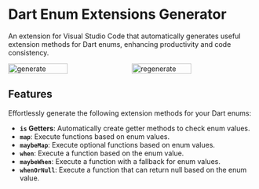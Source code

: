 # Dart Enum Extensions Generator

An extension for Visual Studio Code that automatically generates useful
extension methods for Dart enums, enhancing productivity and code consistency.

<div style="display: flex;">
  <img src="https://github.com/Pavluke/vscode_dart_enum_extensions_generator/blob/main/assets/gifs/generate.gif?raw=true" alt="generate" style="width: 49%; margin-right: 1%;">
  <img src="https://github.com/Pavluke/vscode_dart_enum_extensions_generator/blob/main/assets/gifs/regenerate.gif?raw=true" alt="regenerate" style="width: 49%;">
</div>

## Features

Effortlessly generate the following extension methods for your Dart enums:

- **`is` Getters**: Automatically create getter methods to check enum values.
- **`map`**: Execute functions based on enum values.
- **`maybeMap`**: Execute optional functions based on enum values.
- **`when`**: Execute a function based on the enum value.
- **`maybeWhen`**: Execute a function with a fallback for enum values.
- **`whenOrNull`**: Execute a function that can return null based on the enum
  value.
